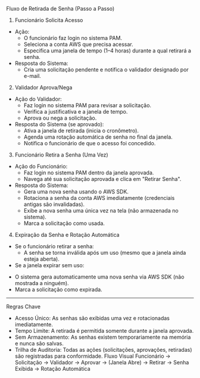 Fluxo de Retirada de Senha (Passo a Passo)

1. Funcionário Solicita Acesso
 - Ação:
   * O funcionário faz login no sistema PAM.
   * Seleciona a conta AWS que precisa acessar.
   * Especifica uma janela de tempo (1–4 horas) durante a qual retirará a senha.
 - Resposta do Sistema:
   * Cria uma solicitação pendente e notifica o validador designado por e-mail.

2. Validador Aprova/Nega
 - Ação do Validador:
   * Faz login no sistema PAM para revisar a solicitação.
   * Verifica a justificativa e a janela de tempo.
   * Aprova ou nega a solicitação.
 - Resposta do Sistema (se aprovado):
   * Ativa a janela de retirada (inicia o cronômetro).
   * Agenda uma rotação automática de senha no final da janela.
   * Notifica o funcionário de que o acesso foi concedido.

3. Funcionário Retira a Senha (Uma Vez)
 - Ação do Funcionário:
   * Faz login no sistema PAM dentro da janela aprovada.
   * Navega até sua solicitação aprovada e clica em "Retirar Senha".
 - Resposta do Sistema:
   * Gera uma nova senha usando o AWS SDK.
   * Rotaciona a senha da conta AWS imediatamente (credenciais antigas são invalidadas).
   * Exibe a nova senha uma única vez na tela (não armazenada no sistema).
   * Marca a solicitação como usada.

4. Expiração da Senha e Rotação Automática
 - Se o funcionário retirar a senha:
   * A senha se torna inválida após um uso (mesmo que a janela ainda esteja aberta).
 -  Se a janela expirar sem uso:
   * O sistema gera automaticamente uma nova senha via AWS SDK (não mostrada a ninguém).
   * Marca a solicitação como expirada.

____

Regras Chave
 * Acesso Único: As senhas são exibidas uma vez e rotacionadas imediatamente.
 * Tempo Limite: A retirada é permitida somente durante a janela aprovada.
 * Sem Armazenamento: As senhas existem temporariamente na memória e nunca são salvas.
 * Trilha de Auditoria: Todas as ações (solicitações, aprovações, retiradas) são registradas para conformidade.
Fluxo Visual
Funcionário → Solicitação → Validador → Aprovar → (Janela Abre) → Retirar → Senha Exibida → Rotação Automática
